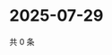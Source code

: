 # 2025-07-29

共 0 条

<!-- BEGIN ZHIHUQUESTIONS -->
<!-- 最后更新时间 Tue Jul 29 2025 17:18:04 GMT+0800 (China Standard Time) -->

<!-- END ZHIHUQUESTIONS -->
